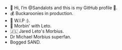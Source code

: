 - 👋 Hi, I’m @Sandalots and this is my GitHub profile 🥇.
- 💰 Buckaroonies in production.
- 🔨 W.I.P :).
- 🧛 Morbin' with Leto.
- 🇯🇱 Jared Leto's Morbius.
- Dr Michael Morbius superfan.
- Bogged SAND.


<!---
Sandalots/Sandalots is a ✨ special ✨ repository because its `README.md` (this file) appears on your GitHub profile.
You can click the Preview link to take a look at your changes.
--->
